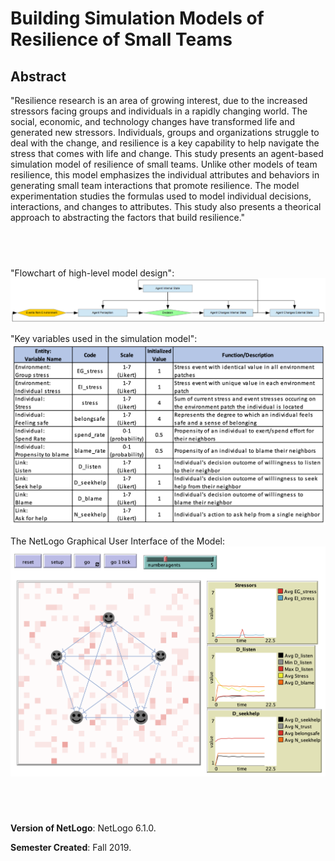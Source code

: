 # Building Simulation Models of Resilience of Small Teams

## Abstract
"Resilience research is an area of growing interest, due to the increased stressors facing groups and individuals in a rapidly changing world.  The social, economic, and technology changes have transformed life and generated new stressors.  Individuals, groups and organizations struggle to deal with the change, and resilience is a key capability to help navigate the stress that comes with life and change.  This study presents an agent-based simulation model of resilience of small teams. Unlike other models of team resilience, this model emphasizes the individual attributes and behaviors in generating small team interactions that promote resilience.  The model experimentation studies the formulas used to model individual decisions, interactions, and changes to attributes.  This study also presents a theorical approach to abstracting the factors that build resilience."

## &nbsp;

"Flowchart of high-level model design":
![Flowchart of high-level model design](Flowchart.png)

"Key variables used in the simulation model":
![Key variables](KeyVariables.png)

The NetLogo Graphical User Interface of the Model: 
![The NetLogo Graphical User Interface](GUI.png)

## &nbsp;

**Version of NetLogo**: NetLogo 6.1.0.

**Semester Created**: Fall 2019.


